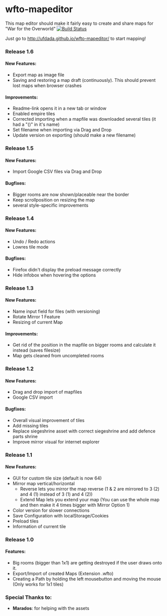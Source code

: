 ﻿# wfto-mapeditor
This map editor should make it fairly easy to create and share maps for "War for the Overworld"
[![Build Status](https://travis-ci.org/ufdada/wfto-mapeditor.svg)](https://travis-ci.org/ufdada/wfto-mapeditor)

Just go to http://ufdada.github.io/wfto-mapeditor/ to start mapping!

### Release 1.6
#### New Features:
- Export map as image file
- Saving and restoring a map draft (continuously).
  This should prevent lost maps when browser crashes

#### Improvements:
- Readme-link opens it in a new tab or window
- Enabled empire tiles
- Corrected importing when a mapfile was downloaded several tiles (it had a "(<number>)" in it's name)
- Set filename when importing via Drag and Drop
- Update version on exporting (should make a new filename)

### Release 1.5
#### New Features:
- Import Google CSV files via Drag and Drop

#### Bugfixes:
- Bigger rooms are now shown/placeable near the border
- Keep scrollposition on resizing the map
- several style-specific improvements

### Release 1.4
#### New Features:
- Undo / Redo actions
- Lowres tile mode

#### Bugfixes:
- Firefox didn't display the preload message correctly
- Hide infobox when hovering the options

### Release 1.3
#### New Features:
- Name input field for files (with versioning)
- Rotate Mirror 1 Feature
- Resizing of current Map

#### Improvements:
- Get rid of the position in the mapfile on bigger rooms and calculate it instead (saves filesize)
- Map gets cleaned from uncompleted rooms

### Release 1.2
#### New Features:
- Drag and drop import of mapfiles
- Google CSV import

#### Bugfixes:
- Overall visual improvement of tiles
- Add missing tiles
- Replace siegeshrine asset with correct siegeshrine and add defence parts shrine
- Improve mirror visual for internet explorer

### Release 1.1
#### New Features:
- GUI for custom tile size (default is now 64)
- Mirror map vertical/horizontal
	- Reverse lets you mirror the map reverse (1 & 2 are mirrored to 3 (2) and 4 (1) instead of 3 (1) and 4 (2))
	- Extend Map lets you extend your map (You can use the whole map and then make it 4 times bigger with Mirror Option 1)
- Color version for slower connections
- Save Configuration with localStorage/Cookies
- Preload tiles
- Information of current tile
	
### Release 1.0
#### Features:
- Big rooms (bigger than 1x1) are getting destroyed if the user draws onto it.
- Export/Import of created Maps (Extension .wfto)
- Creating a Path by holding the left mousebutton and moving the mouse (Only works for 1x1 tiles)

### Special Thanks to:
- **Marados**: for helping with the assets
